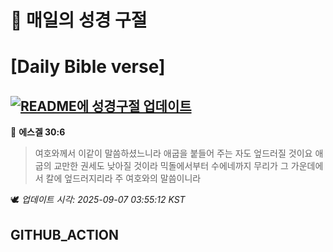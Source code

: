 # 🙏 매일의 성경 구절
# [Daily Bible verse]
## [![README에 성경구절 업데이트](https://github.com/DONGSUKA/first_test/actions/workflows/update-readme-bible.yml/badge.svg)](https://github.com/DONGSUKA/first_test/actions/workflows/update-readme-bible.yml)
<!-- START_BIBLE_VERSE -->
📖 **에스겔 30:6**
> 여호와께서 이같이 말씀하셨느니라 애굽을 붙들어 주는 자도 엎드러질 것이요 애굽의 교만한 권세도 낮아질 것이라 믹돌에서부터 수에네까지 무리가 그 가운데에서 칼에 엎드러지리라 주 여호와의 말씀이니라

🕊️ _업데이트 시각: 2025-09-07 03:55:12 KST_
  <!-- END_BIBLE_VERSE -->
## GITHUB_ACTION

